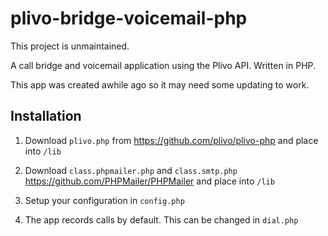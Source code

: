 # plivo-bridge-voicemail-php

This project is unmaintained.

A call bridge and voicemail application using the Plivo API. Written in PHP.

This app was created awhile ago so it may need some updating to work.

## Installation

1. Download `plivo.php` from https://github.com/plivo/plivo-php and place into `/lib`

2. Download `class.phpmailer.php` and `class.smtp.php` https://github.com/PHPMailer/PHPMailer and place into `/lib`

3. Setup your configuration in `config.php`

4. The app records calls by default. This can be changed in `dial.php`
